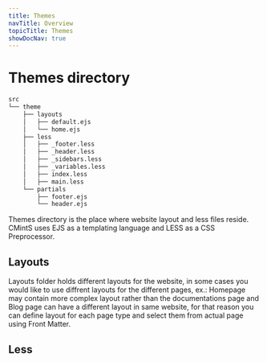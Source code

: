 ```yaml
---
title: Themes
navTitle: Overview
topicTitle: Themes
showDocNav: true
---
```


# Themes directory

```bash
src
└── theme
    ├── layouts
    │   ├── default.ejs
    │   └── home.ejs
    ├── less
    │   ├── _footer.less
    │   ├── _header.less
    │   ├── _sidebars.less
    │   ├── _variables.less
    │   ├── index.less
    │   ├── main.less
    └── partials
        ├── footer.ejs
        └── header.ejs
```

Themes directory is the place where website layout and less files reside.
CMintS uses EJS as a templating language and LESS as a CSS Preprocessor.

## Layouts

Layouts folder holds different layouts for the website, in some cases you would like to use diffrent layouts for the different pages, ex.: Homepage may contain more complex layout rather than the documentations page and Blog page can have a different layout in same website, for that reason you can define layout for each page type and select them from actual page using Front Matter.

## Less
